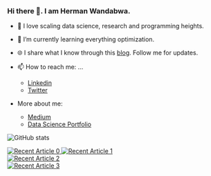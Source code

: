 ### Hi there 👋. I am Herman Wandabwa.

- 🔭 I love scaling data science, research and programming heights.  
- :notebook_with_decorative_cover: I’m currently learning  everything optimization.
- :globe_with_meridians: I share what I know through this  [blog](https://medium.com/@hermanwandabwa). Follow me for  updates. 
- 📫 How to reach me: ...
  - [Linkedin](https://www.linkedin.com/in/wandabwaherman/)
  - [Twitter](https://twitter.com/hermanwandabwa)

- More about me:
  - [Medium](https://medium.com/@hermanwandabwa)
  - [Data Science Portfolio](https://github.com/wandabwa2004/DS_Projects) 
 
 ![GitHub stats](https://github-readme-stats.vercel.app/api?username=wandabwa2004&show_icons=true&theme=tokyonight&count_private=true)

<a target="_blank" href="https://github-readme-medium-recent-article.vercel.app/medium/@hermanwandabwa/0"><img src="https://github-readme-medium-recent-article.vercel.app/medium/@hermanwandabwa/0" alt="Recent Article 0">
<a target="_blank" href="https://github-readme-medium-recent-article.vercel.app/medium/@hermanwandabwa/1"><img src="https://github-readme-medium-recent-article.vercel.app/medium/@hermanwandabwa/1" alt="Recent Article 1">  
<a target="_blank" href="https://github-readme-medium-recent-article.vercel.app/medium/@hermanwandabwa/2"><img src="https://github-readme-medium-recent-article.vercel.app/medium/@hermanwandabwa/2" alt="Recent Article 2">  
<a target="_blank" href="https://github-readme-medium-recent-article.vercel.app/medium/@hermanwandabwa/3"><img src="https://github-readme-medium-recent-article.vercel.app/medium/@hermanwandabwa/3" alt="Recent Article 3">  
   
<!--
**wandabwa2004/wandabwa2004** is a ✨ _special_ ✨ repository because its `README.md` (this file) appears on your GitHub profile.

Here are some ideas to get you started:

- 🔭 I’m currently working on ...
- 🌱 I’m currently learning ...
- 👯 I’m looking to collaborate on ...
- 🤔 I’m looking for help with ...
- 💬 Ask me about ...
- 📫 How to reach me: ...
- 😄 Pronouns: ...
- ⚡ Fun fact: ...
-->
